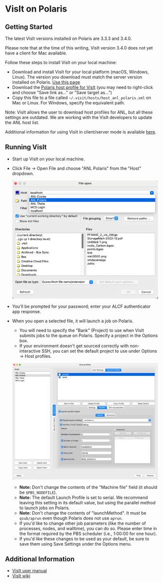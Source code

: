 # VisIt on Polaris

## Getting Started

The latest VisIt versions installed on Polaris are 3.3.3 and 3.4.0.

Please note that at the time of this writing, VisIt version 3.4.0 does not yet have a client for Mac available.

Follow these steps to install VisIt on your local machine:

- Download and install VisIt for your local platform (macOS, Windows, Linux). The version you download must match the server version installed on Polaris. [Use this page](https://visit-dav.github.io/visit-website/releases-as-tables/)
- Download the [Polaris host profile for VisIt](scripts/host_anl_polaris.xml) (you may need to right-click and choose "Save link as..." or "Save target as...")
- Copy this file to a file called `~/.visit/hosts/host_anl_polaris.xml` on Mac or Linux. For Windows, specify the equivalent path.

Note: VisIt allows the user to download host profiles for ANL, but all these settings are outdated. We are working with the VisIt developers to update the ANL host list.

Additional information for using VisIt in client/server mode is available [here](https://visit-sphinx-github-user-manual.readthedocs.io/en/v3.4.0/using_visit/ClientServer/index.html).

## Running VisIt

- Start up VisIt on your local machine.
- Click File -> Open File and choose "ANL Polaris" from the "Host" dropdown.

  ![Open File](images/Visit-ANL-Polaris.png)

- You'll be prompted for your password; enter your ALCF authenticator app response.
- When you open a selected file, it will launch a job on Polaris.
  - You will need to specify the "Bank" (Project) to use when VisIt submits jobs to the queue on Polaris. Specify a project in the Options box.
  - If your environment doesn't get sourced correctly with non-interactive SSH, you can set the default project to use under Options -> Host profiles.

  ![Open File](images/Visit-options.png)

  - **Note:** Don't change the contents of the "Machine file" field (it should be `$PBS_NODEFILE`).
  - **Note:** The default Launch Profile is set to serial. We recommend leaving this setting in its default value, but using the parallel method to launch jobs on Polaris.
  - **Note:** Don't change the contents of "launchMethod". It must be `qsub/aprun` even though Polaris does not use `aprun`.
  - If you'd like to change other job parameters (like the number of processes, nodes, and walltime), you can do so. Please enter time in the format required by the PBS scheduler (i.e., 1:00:00 for one hour).
  - If you'd like these changes to be used as your default, be sure to save them using Save Settings under the Options menu.

## Additional Information

- [VisIt user manual](https://visit-sphinx-github-user-manual.readthedocs.io/en/v3.4.0/index.html)
- [VisIt wiki](http://www.visitusers.org)